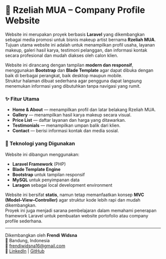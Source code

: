 # 💄 Rzeliah MUA – Company Profile Website

Website ini merupakan proyek berbasis **Laravel** yang dikembangkan sebagai media promosi untuk bisnis makeup artist bernama **Rzeliah MUA**.  
Tujuan utama website ini adalah untuk menampilkan profil usaha, layanan makeup, galeri hasil karya, testimoni pelanggan, dan informasi kontak secara profesional dan mudah diakses oleh calon klien.

Website ini dirancang dengan tampilan **modern dan responsif**, menggunakan **Bootstrap** dan **Blade Template** agar dapat dibuka dengan baik di berbagai perangkat, baik desktop maupun mobile.  
Struktur halaman dibuat sederhana agar pengguna dapat langsung menemukan informasi yang dibutuhkan tanpa navigasi yang rumit.

### ✨ Fitur Utama
- **Home & About** — menampilkan profil dan latar belakang Rzeliah MUA.  
- **Gallery** — menampilkan hasil karya makeup secara visual.  
- **Price List** — daftar layanan dan harga yang ditawarkan.  
- **Testimonials** — menampilkan umpan balik dari klien.  
- **Contact** — berisi informasi kontak dan media sosial.

### 🧩 Teknologi yang Digunakan
Website ini dibangun menggunakan:
- **Laravel Framework** (PHP)
- **Blade Template Engine**
- **Bootstrap** untuk tampilan responsif
- **MySQL** untuk penyimpanan data
- **Laragon** sebagai local development environment

Website ini bersifat **statis**, namun tetap memanfaatkan konsep **MVC (Model–View–Controller)** agar struktur kode lebih rapi dan mudah dikembangkan.  
Proyek ini juga menjadi sarana pembelajaran dalam memahami penerapan framework Laravel untuk pembuatan website portofolio atau company profile sederhana.

---

Dikembangkan oleh **Frendi Widsna**  
📍 Bandung, Indonesia  
📧 [frendiwidsna16@gmail.com](mailto:frendiwidsna16@gmail.com)  
🔗 [LinkedIn](https://www.linkedin.com/in/frendi-widsna-36b000267) | [GitHub](https://github.com/FingrenF)

